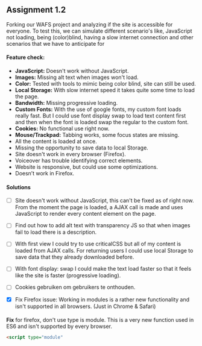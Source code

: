 ## Assignment 1.2
Forking our WAFS project and analyzing if the site is accessible for everyone.
To test this, we can simulate different scenario's like, JavaScript not loading, being (color)blind, having a slow internet connection and other scenarios that we have to anticipate for 

#### Feature check:
- **JavaScript:** Doesn't work without JavaScript.
- **Images:** Missing alt text when images won't load.
- **Color:** Tested with tools to mimic being color blind, site can still be used.
- **Local Storage:** With slow internet speed it takes quite some time to load the page.
- **Bandwidth:** Missing progressive loading.
- **Custom Fonts:**
With the use of google fonts, my custom font loads really fast. But I could use font display swap to load text content first and then when the font is loaded swap the regular to the custom font.
- **Cookies:** No functional use right now. 
- **Mouse/Trackpad:** Tabbing works, some focus states are missing.
- All the content is loaded at once.
- Missing the opportunity to save data to local Storage.
- Site doesn't work in every browser (Firefox).
- Voiceover has trouble identifying correct elements.
- Website is responsive, but could use some optimizations.
- Doesn’t work in Firefox.

#### Solutions
- [ ] Site doesn't work without JavaScript, this can't be fixed as of right now. From the moment the page is loaded, a AJAX call is made and uses JavaScript to render every content element on the page. 
- [ ] Find out how to add alt text with transparency JS so that when images fail to load there is a description.
- [ ] With first view I could try to use criticalCSS but all of my content is loaded from AJAX calls. For returning users I could use local Storage to save data that they already downloaded before.
- [ ] With font display: swap I could make the text load faster so that it feels like the site is faster (progressive loading).
- [ ] Cookies gebruiken om gebruikers te onthouden.
- [x] Fix Firefox issue: Working in modules is a rather new functionality and isn't supported in all browsers. (Just in Chrome & Safari)


####
**Fix** for firefox, don't use type is module. This is a very new function used in ES6 and isn't supported by every browser. 

```html
<script type="module"
```
